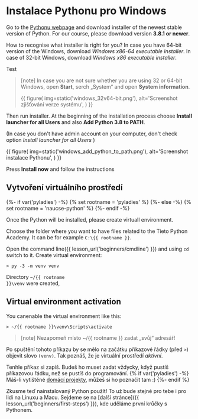 # Instalace Pythonu pro Windows

Go to the [Pythonu webpage](https://www.python.org/downloads/)
and download installer of the newest stable version of Python. For our course, please download version **3.8.1 or newer**.

How to recognise what installer is right for you?
In case you have 64-bit version of the Windows, download *Windows x86-64 executable installer*.
In case of 32-bit Windows, download *Windows x86 executable installer*.

Test

> [note]
> In case you are not sure whether you are using 32 or 64-bit Windows, open
> **Start**, serch „System“ and open **System information**.
>
> {{ figure(
    img=static('windows_32v64-bit.png'),
    alt='Screenshot zjišťování verze systému',
) }}

Then run installer.
At the beginning of the installation process choose **Install launcher for all Users**
and also **Add Python 3.8 to PATH**.

(In case you don't have admin account on your computer, don't check option
*Install launcher for all Users* )

{{ figure(
    img=static('windows_add_python_to_path.png'),
    alt='Screenshot instalace Pythonu',
) }}

Press **Install now** and follow the instructions



## Vytvoření virtuálního prostředí

<!-- Pozn. Tahle sekce je velice podobná pro Linux, Mac i Windows;
     měníš-li ji, koukni se jestli není změna potřeba i jinde. -->

{%- if var('pyladies') -%}
{% set rootname = 'pyladies' %}
{%- else -%}
{% set rootname = 'naucse-python' %}
{%- endif -%}

Once the Python will be installed, please create virtuall environment.

Choose the folder where you want to have files related to the Tieto Python Academy.
It can be for example `C:\{{ rootname }}`.

Open the command line({{ lesson_url('beginners/cmdline') }})
and using `cd` switch to it.
Create virtual environment:

```dosvenv
> py -3 -m venv venv
```

Directory <code><span class="pythondir">~/{{ rootname }}</span>\venv</code> were created,


## Virtual environment activation

You canenable the virtual environment like this:

<div class="highlight">
<pre><code><span class="gp">&gt;</span> <span class="pythondir">~/{{ rootname }}</span>\venv\Scripts\activate
</code></pre></div>

> [note]
> Nezapomeň místo <span class="pythondir">~/{{ rootname }}</span> zadat
> „svůj“ adresář!

Po spuštění tohoto příkazu by se mělo na začátku příkazové řádky
(před `>`) objevit slovo `(venv)`.
Tak poznáš, že je virtuální prostředí *aktivní*.

Tenhle příkaz si zapiš. Budeš ho muset zadat vždycky, když pustíš příkazovou řádku,
než se pustíš do programování.
{% if var('pyladies') -%}
Máš-li vytištěné <a href="http://pyladies.cz/v1/s001-install/handout/handout.pdf">domácí projekty</a>,
můžeš si ho poznačit tam :)
{%- endif %}

Zkusme teď nainstalovaný Python použít!
To už bude stejné pro tebe i pro lidi na Linuxu a Macu.
Sejdeme se na [další stránce]({{ lesson_url('beginners/first-steps') }}), kde uděláme první krůčky s Pythonem.
